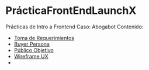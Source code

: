 # PrácticaFrontEndLaunchX

Prácticas de Intro a Frontend
Caso: Abogabot
Contenido:

* [Toma de Requerimientos](https://github.com/DavidMerino25/PracticaFrontEndLaunchX/blob/main/1.0_Requerimientos/1.-Reqierimientos.docx)
* [Buyer Persona](https://github.com/DavidMerino25/PracticaFrontEndLaunchX/blob/main/2.0_BuyerPersona/buyerPersonaAbogabot.pdf)
* [Público Objetivo](https://github.com/DavidMerino25/PracticaFrontEndLaunchX/blob/main/3.0-PublicoObjetivo/Publico%20Objetivo.jpg)
* [Wireframe UX](https://github.com/DavidMerino25/PracticaFrontEndLaunchX/tree/main/4.0_WireframeUX)
*
